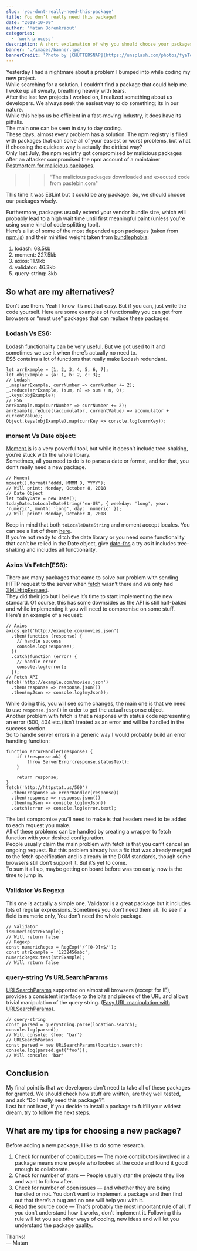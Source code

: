 ```yaml
---
slug: 'you-dont-really-need-this-package'
title: You don’t really need this package!
date: "2018-10-09"
author: 'Matan Borenkraout'
categories:
  - 'work process'
description: A short explanation of why you should choose your packages wisely
banner: './images/banner.jpg'
bannerCredit: 'Photo by [CHUTTERSNAP](https://unsplash.com/photos/fyaTq-fIlro)'
---
```


Yesterday I had a nightmare about a problem I bumped into while coding my new project.  
While searching for a solution, I couldn’t find a package that could help me. I woke up all sweaty, breathing heavily with tears.  
After the last few projects I worked on, I realized something about us developers. We always seek the easiest way to do something; its in our nature.  
While this helps us be efficient in a fast-moving industry, it does have its pitfalls.  
The main one can be seen in day to day coding.  
These days, almost every problem has a solution. The npm registry is filled with packages that can solve all of your easiest or worst problems, but what if choosing the quickest way is actually the dirtiest way?  
Only last July, the npm registry got compromised by malicious packages after an attacker compromised the npm account of a maintainer [Postmortem for malicious packages](https://eslint.org/blog/2018/07/postmortem-for-malicious-package-publishes).

>>> “The malicious packages downloaded and executed code from pastebin.com"

This time it was ESLint but it could be any package. So, we should choose our packages wisely.

Furthermore, packages usually extend your vendor bundle size, which will probably lead to a high wait time until first meaningful paint (unless you’re using some kind of code splitting tool).  
Here’s a list of some of the most depended upon packages (taken from [npm.js](https://www.npmjs.com/browse/depended)) and their minified weight taken from [bundlephobia](https://bundlephobia.com/):  
1. lodash: 68.5kb
2. moment: 227.5kb
3. axios: 11.9kb
4. validator: 46.3kb
5. query-string: 3kb

## So what are my alternatives?
Don’t use them. Yeah I know it’s not that easy. But if you can, just write the code yourself. Here are some examples of functionality you can get from browsers or “must use” packages that can replace these packages.

### Lodash Vs ES6:
Lodash functionality can be very useful. But we got used to it and sometimes we use it when there’s actually no need to.  
ES6 contains a lot of functions that really make Lodash redundant.

```
let arrExample = [1, 2, 3, 4, 5, 6, 7];
let objExample = {a: 1, b: 2, c: 3};
// Lodash
_.map(arrExample, currNumber => currNumber += 2);
_.reduce(arrExample, (sum, n) => sum + n, 0);
_.keys(objExample);
// ES6
arrExample.map(currNumber => currNumber += 2);
arrExample.reduce((accumulator, currentValue) => accumulator + currentValue);
Object.keys(objExample).map(currKey => console.log(currKey));
```

### moment Vs Date object:
[Moment.js](https://momentjs.com/) is a very powerful tool, but while it doesn’t include tree-shaking, you’re stuck with the whole library.  
Sometimes, all you need to do is to parse a date or format, and for that, you don’t really need a new package.

```
// Moment
moment().format("dddd, MMMM D, YYYY");
// Will print: Monday, October 8, 2018
// Date Object
let todayDate = new Date();
todayDate.toLocaleDateString("en-US", { weekday: 'long', year: 'numeric', month: 'long', day: 'numeric' });
// Will print: Monday, October 8, 2018
```

Keep in mind that both `toLocaleDateString` and moment accept locales. You can see a list of them [here](https://github.com/libyal/libfwnt/wiki/Language-Code-identifiers#language-identifiers).  
If you’re not ready to ditch the date library or you need some functionality that can’t be relied in the Date object, give [date-fns](https://date-fns.org/) a try as it includes tree-shaking and includes all functionality.

### Axios Vs Fetch(ES6):
There are many packages that came to solve our problem with sending HTTP request to the server when [fetch](https://developer.mozilla.org/en-US/docs/Web/API/Fetch_API/Using_Fetch) wasn’t there and we only had [XMLHttpRequest](https://developer.mozilla.org/en-US/docs/Web/API/XMLHttpRequest).  
They did their job but I believe it’s time to start implementing the new standard. Of course, this has some downsides as the API is still half-baked and while implementing it you will need to compromise on some stuff.  
Here’s an example of a request:

```
// Axios
axios.get('http://example.com/movies.json')
  .then(function (response) {
    // handle success
    console.log(response);
  })
  .catch(function (error) {
    // handle error
    console.log(error);
  });
// Fetch API
fetch('http://example.com/movies.json')
  .then(response => response.json())
  .then(myJson => console.log(myJson));
```

While doing this, you will see some changes, the main one is that we need to use `response.json()` in order to get the actual response object.  
Another problem with fetch is that a response with status code representing an error (500, 404 etc.) isn’t treated as an error and will be handled in the success section.  
So to handle server errors in a generic way I would probably build an error handling function:

```
function errorHandler(response) {
    if (!response.ok) {
        throw ServerError(response.statusText);
    } 
    
    return response;
}
fetch('http://httpstat.us/500')
  .then(response => errorHandler(response))
  .then(response => response.json())
  .then(myJson => console.log(myJson))
  .catch(error => console.log(error.text);
```

The last compromise you’ll need to make is that headers need to be added to each request you make.  
All of these problems can be handled by creating a wrapper to fetch function with your desired configuration.  
People usually claim the main problem with fetch is that you can’t cancel an ongoing request. But this problem already has a fix that was already merged to the fetch specification and is already in the DOM standards, though some browsers still don’t support it. But it’s yet to come.  
To sum it all up, maybe getting on board before was too early, now is the time to jump in.  

### Validator Vs Regexp
This one is actually a simple one. Validator is a great package but it includes lots of regular expressions. Sometimes you don’t need them all. To see if a field is numeric only, You don’t need the whole package.

```
// Validator
isNumeric(strExample);
// Will return false
// Regexp
const numericRegex = RegExp('/^[0-9]+$/');
const strExample = '1232456abc';
numericRegex.test(strExample);
// Will return false
```
### query-string Vs URLSearchParams
[URLSearchParams](https://developer.mozilla.org/en-US/docs/Web/API/URLSearchParams) supported on almost all browsers (except for IE), provides a consistent interface to the bits and pieces of the URL and allows trivial manipulation of the query string. ([Easy URL manipulation with URLSearchParams](https://developers.google.com/web/updates/2016/01/urlsearchparams?hl=en)).

```
// query-string
const parsed = queryString.parse(location.search);
console.log(parsed);
// Will console: {foo: 'bar'}
// URLSearchParams
const parsed = new URLSearchParams(location.search);
console.log(parsed.get('foo'));
// Will console: 'bar'
```

## Conclusion
My final point is that we developers don’t need to take all of these packages for granted. We should check how stuff are written, are they well tested, and ask “Do I really need this package?”.  
Last but not least, if you decide to install a package to fulfill your wildest dream, try to follow the next steps.  

## What are my tips for choosing a new package?
Before adding a new package, I like to do some research.
1. Check for number of contributors — The more contributors involved in a package means more people who looked at the code and found it good enough to collaborate.
2. Check for number of stars — People usually star the projects they like and want to follow after.
3. Check for number of open issues — and whether they are being handled or not. You don’t want to implement a package and then find out that there’s a bug and no one will help you with it.
4. Read the source code — That’s probably the most important rule of all, if you don’t understand how it works, don’t implement it. Following this rule will let you see other ways of coding, new ideas and will let you understand the package quality.

Thanks!  
— Matan